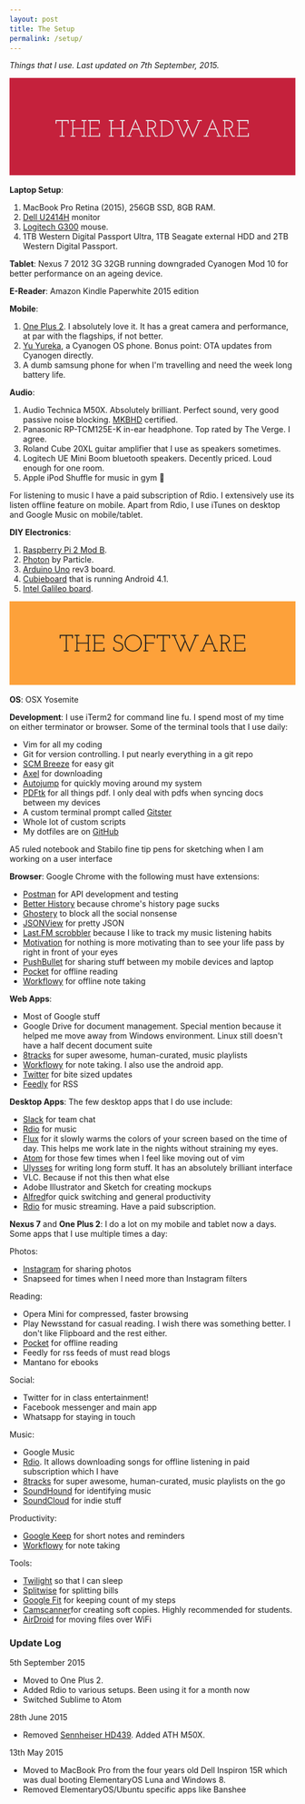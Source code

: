 ```yaml
---
layout: post
title: The Setup
permalink: /setup/
---
```

_Things that I use. Last updated on 7th September, 2015._

![Hardware](/images/posts/setup/1.png)

**Laptop Setup**:

1. MacBook Pro Retina (2015), 256GB SSD, 8GB RAM.
1. [Dell U2414H](http://accessories.us.dell.com/sna/productdetail.aspx?c=us&cs=04&l=en&sku=860-BBCG) monitor
1. [Logitech G300](http://gaming.logitech.com/en-au/product/g300-optical-gaming-mouse) mouse.
1. 1TB Western Digital Passport Ultra, 1TB Seagate external HDD and 2TB Western Digital Passport.

**Tablet**: Nexus 7 2012 3G 32GB running downgraded Cyanogen Mod 10 for better performance on an ageing device.

**E-Reader**: Amazon Kindle Paperwhite 2015 edition

**Mobile**:

1. [One Plus 2](https://oneplus.net/2). I absolutely love it. It has a great camera and performance, at par with the flagships, if not better.
1. [Yu Yureka](http://www.yuplaygod.com/), a Cyanogen OS phone. Bonus point: OTA updates from Cyanogen directly.
1. A dumb samsung phone for when I'm travelling and need the week long battery life.

**Audio**:

1. Audio Technica M50X. Absolutely brilliant. Perfect sound, very good passive noise blocking. [MKBHD](https://www.youtube.com/watch?v=y5DyEYuvF3o) certified.
1. Panasonic RP-TCM125E-K in-ear headphone. Top rated by The Verge. I agree.
1. Roland Cube 20XL guitar amplifier that I use as speakers sometimes.
1. Logitech UE Mini Boom bluetooth speakers. Decently priced. Loud enough for one room.
1. Apple iPod Shuffle for music in gym 💪

For listening to music I have a paid subscription of Rdio. I extensively use its listen offline feature on mobile. Apart from Rdio, I use iTunes on desktop and Google Music on mobile/tablet.

**DIY Electronics**:

1. [Raspberry Pi 2 Mod B](https://www.raspberrypi.org/products/raspberry-pi-2-model-b/).
1. [Photon](https://store.particle.io/collections/photon) by Particle.
1. [Arduino Uno](http://arduino.cc/en/Main/arduinoBoardUno) rev3 board.
1. [Cubieboard](http://cubieboard.org) that is running Android 4.1.
1. [Intel Galileo board](http://arduino.cc/en/ArduinoCertified/IntelGalileo).

![Software](/images/posts/setup/2.png)

**OS**: OSX Yosemite

**Development**: I use iTerm2 for command line fu. I spend most of my time on either terminator or browser. Some of the terminal tools that I use daily:

- Vim for all my coding
- Git for version controlling. I put nearly everything in a git repo
- [SCM Breeze](https://github.com/ndbroadbent/scm_breeze) for easy git
- [Axel](http://axel.alioth.debian.org/) for downloading
- [Autojump](https://github.com/joelthelion/autojump) for quickly moving around my system
- [PDFtk](https://www.pdflabs.com/tools/pdftk-server/) for all things pdf. I only deal with pdfs when syncing docs between my devices
- A custom terminal prompt called [Gitster](https://github.com/robbyrussell/oh-my-zsh/wiki/External-themes#gitster)
- Whole lot of custom scripts
- My dotfiles are on [GitHub](http://github.com/shashankmehta/dotfiles)

A5 ruled notebook and Stabilo fine tip pens for sketching when I am working on a user interface

**Browser**: Google Chrome with the following must have extensions:

- [Postman](https://chrome.google.com/webstore/detail/postman-rest-client/fdmmgilgnpjigdojojpjoooidkmcomcm?hl=en) for API development and testing
- [Better History](https://chrome.google.com/webstore/detail/better-history/obciceimmggglbmelaidpjlmodcebijb) because chrome's history page sucks
- [Ghostery](https://chrome.google.com/webstore/detail/mlomiejdfkolichcflejclcbmpeaniij) to block all the social nonsense
- [JSONView](https://chrome.google.com/webstore/detail/chklaanhfefbnpoihckbnefhakgolnmc) for pretty JSON
- [Last.FM scrobbler](https://chrome.google.com/webstore/detail/hhinaapppaileiechjoiifaancjggfjm) because I like to track my music listening habits
- [Motivation](https://chrome.google.com/webstore/detail/ofdgfpchbidcgncgfpdlpclnpaemakoj) for nothing is more motivating than to see your life pass by right in front of your eyes
- [PushBullet](https://www.pushbullet.com/) for sharing stuff between my mobile devices and laptop
- [Pocket](http://getpocket.com) for offline reading
- [Workflowy](http://workflowy.com) for offline note taking


**Web Apps**:

- Most of Google stuff
- Google Drive for document management. Special mention because it helped me move away from Windows environment. Linux still doesn't have a half decent document suite
- [8tracks](http://8tracks.com) for super awesome, human-curated, music playlists
- [Workflowy](http://workflowy.com) for note taking. I also use the android app.
- [Twitter](http://twitter.com/leostatic) for bite sized updates
- [Feedly](http://feedly.com) for RSS

**Desktop Apps**: The few desktop apps that I do use include:

- [Slack](https://slack.com/) for team chat
- [Rdio](https://rdio.com) for music
- [Flux](https://justgetflux.com/) for it slowly warms the colors of your screen based on the time of day. This helps me work late in the nights without straining my eyes.
- [Atom](https://atom.io/) for those few times when I feel like moving out of vim
- [Ulysses](http://www.ulyssesapp.com/mac) for writing long form stuff. It has an absolutely brilliant interface
- VLC. Because if not this then what else
- Adobe Illustrator and Sketch for creating mockups
- [Alfred](https://www.alfredapp.com/)for quick switching and general productivity
- [Rdio](https://rdio.com) for music streaming. Have a paid subscription.

**Nexus 7** and **One Plus 2**: I do a lot on my mobile and tablet now a days. Some apps that I use multiple times a day:

Photos:

- [Instagram](http://instagram.com/shashankmehta) for sharing photos
- Snapseed for times when I need more than Instagram filters

Reading:

- Opera Mini for compressed, faster browsing
- Play Newsstand for casual reading. I wish there was something better. I don't like Flipboard and the rest either.
- [Pocket](https://play.google.com/store/apps/details?id=com.ideashower.readitlater.pro&hl=en) for offline reading
- Feedly for rss feeds of must read blogs
- Mantano for ebooks

Social:

- Twitter for in class entertainment!
- Facebook messenger and main app
- Whatsapp for staying in touch

Music:

- Google Music
- [Rdio](https://rdio.com). It allows downloading songs for offline listening in paid subscription which I have
- [8tracks](http://8tracks.com/) for super awesome, human-curated, music playlists on the go
- [SoundHound](www.soundhound.com/) for identifying music
- [SoundCloud](https://soundcloud.com) for indie stuff

Productivity:

- [Google Keep](https://keep.google.com) for short notes and reminders
- [Workflowy](https://play.google.com/store/apps/details?id=com.workflowy.android&hl=en) for note taking

Tools:

- [Twilight](https://play.google.com/store/apps/details?id=com.urbandroid.lux&hl=en) so that I can sleep
- [Splitwise](https://www.splitwise.com) for splitting bills
- [Google Fit](https://fit.google.com/) for keeping count of my steps
- [Camscanner](https://www.camscanner.com/)for creating soft copies. Highly recommended for students.
- [AirDroid](https://www.airdroid.com/) for moving files over WiFi

### Update Log
5th September 2015

- Moved to One Plus 2.
- Added Rdio to various setups. Been using it for a month now
- Switched Sublime to Atom

28th June 2015

- Removed [Sennheiser HD439](http://en-us.sennheiser.com/on-ear-headphones-audio-hd-439). Added ATH M50X.

13th May 2015

- Moved to MacBook Pro from the four years old Dell Inspiron 15R which was dual booting ElementaryOS Luna and Windows 8.
- Removed ElementaryOS/Ubuntu specific apps like Banshee
